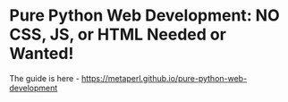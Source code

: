 # Pure Python Web Development: **NO** CSS, JS, or HTML Needed or Wanted!

The guide is here - https://metaperl.github.io/pure-python-web-development

